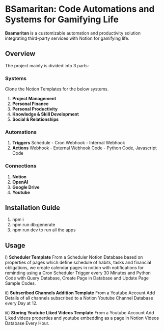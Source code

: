 # BSamaritan: Code Automations and Systems for Gamifying Life

**Bsamaritan** is a customizable automation and productivity solution integrating third-party services with Notion for gamifying life.

## Overview

The project mainly is divided into 3 parts:

### Systems
Clone the Notion Templates for the below systems.
1) **Project Management**
2) **Personal Finance**
3) **Personal Productivity**
4) **Knowledge & Skill Development**
5) **Social & Relationships**

### Automations
1) **Triggers**
   Schedule - Cron
   Webhook - Internal Webhook
2) **Actions**
   Webhook - External Webhook
   Code - Python Code, Javascript Code
   
### Connections
1)  **Notion**
2)  **OpenAI**
3)  **Google Drive**
4)  **Youtube**

## Installation Guide

1) npm i
2) npm run db:generate
3) npm run dev to run all the apps

## Usage

i) **Scheduler Template**
From a Scheduler Notion Database based on properties of pages which define schedule of habits, tasks and financial obligations, we create calendar pages in notion with notifications for reminding using a Cron Scheduler Trigger every 30 Minutes and Python Code with Query Database, Create Page in Database and Update Page Sample Codes.

ii) **Subscribed Channels Addition Template**
From a Youtube Account Add Details of all channels subscribed to a Notion Youtube Channel Database every Day at 12.

iii) **Storing Youtube Liked Videos Template**
From a Youtube Account Add Liked videos properties and youtube embedding as a page in Notion Videos Database Every Hour.


